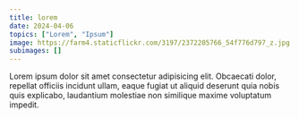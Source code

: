 ```yaml
---
title: lorem
date: 2024-04-06
topics: ["Lorem", "Ipsum"]
image: https://farm4.staticflickr.com/3197/2372205766_54f776d797_z.jpg
subimages: []
---
```


Lorem ipsum dolor sit amet consectetur adipisicing elit. Obcaecati dolor,
repellat officiis incidunt ullam, eaque fugiat ut aliquid deserunt quia nobis
quis explicabo, laudantium molestiae non similique maxime voluptatum impedit.
